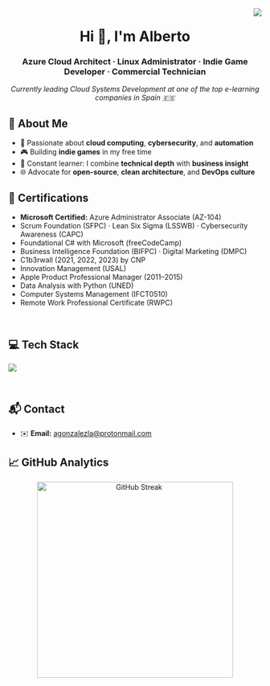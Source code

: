 <img align="right" src="https://visitor-badge.laobi.icu/badge?page_id=agonzalezla.agonzalezla" />

<div align="center">
  <h1>Hi 👋, I'm Alberto</h1>
  <h3>Azure Cloud Architect · Linux Administrator · Indie Game Developer · Commercial Technician</h3>
  <p><em>Currently leading Cloud Systems Development at one of the top e-learning companies in Spain 🇪🇸</em></p>
</div>



## 📜 About Me

- 🔧 Passionate about **cloud computing**, **cybersecurity**, and **automation**
- 🎮 Building **indie games** in my free time
- 🧠 Constant learner: I combine **technical depth** with **business insight**
- 🌐 Advocate for **open-source**, **clean architecture**, and **DevOps culture**



## 🏅 Certifications

- **Microsoft Certified:** Azure Administrator Associate (AZ-104)
- Scrum Foundation (SFPC) · Lean Six Sigma (LSSWB) · Cybersecurity Awareness (CAPC)
- Foundational C# with Microsoft (freeCodeCamp)
- Business Intelligence Foundation (BIFPC) · Digital Marketing (DMPC)
- C1b3rwall (2021, 2022, 2023) by CNP
- Innovation Management (USAL)
- Apple Product Professional Manager (2011–2015)
- Data Analysis with Python (UNED)
- Computer Systems Management (IFCT0510)
- Remote Work Professional Certificate (RWPC)


<br>
<h2 >💻 Tech Stack</h2>
<p align="left">
    <img src="https://skillicons.dev/icons?i=anaconda,apple,arch,arduino,azure,bash,cs,debian,docker,fastapi,git,grafana,github,gitlab,gmail,jenkins,linux,md,mint,nginx,prometheus,py,raspberrypi,sqlite,terraform,ubuntu,unity,vim,visualstudio,vscode,windows,ansible&perline=16" />
  </a>
</p>
<br>

## 📬 Contact

- ✉️ **Email:** agonzalezla@protonmail.com 


## 📈 GitHub Analytics

<p align="center">
  <img width="390" src="https://github-readme-streak-stats-salesp07.vercel.app/?user=agonzalezla&count_private=true&theme=algolia&border_radius=10" alt="GitHub Streak" />
</p>
